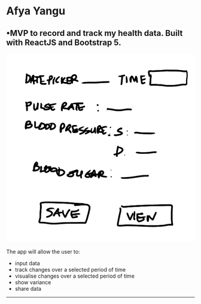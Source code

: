 # Afya Yangu

## •MVP to record and track my health data. Built with ReactJS and Bootstrap 5.

![Wireframe](/src/images/app_wireframe.png) 

The app will allow the user to:
* input data
* track changes over a selected period of time
* visualise changes over a selected period of time
* show variance
* share data
-------